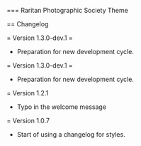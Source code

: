 === Raritan Photographic Society Theme

== Changelog

= Version 1.3.0-dev.1 =
* Preparation for new development cycle.

= Version 1.3.0-dev.1 =
* Preparation for new development cycle.

= Version 1.2.1
* Typo in the welcome message

= Version 1.0.7
* Start of using a changelog for styles.

